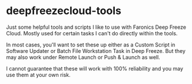 # deepfreezecloud-tools
Just some helpful tools and scripts I like to use with Faronics Deep Freeze Cloud. Mostly used for certain tasks I can't do directly within the tools.

In most cases, you'll want to set these up either as a Custom Script in Software Updater or Batch File Workstation Task in Deep Freeze. But they may also work under Remote Launch or Push & Launch as well.

I cannot guarantee that these will work with 100% reliability and you may use them at your own risk.
